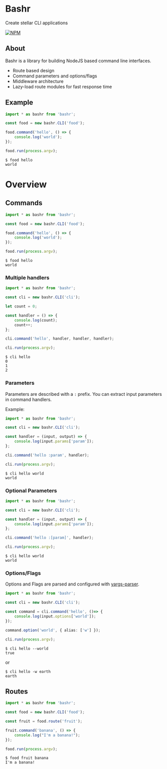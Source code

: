 # Bashr
Create stellar CLI applications

 [![NPM](https://nodei.co/npm/bashr.png)](https://www.npmjs.com/package/bashr)

## About

Bashr is a library for building NodeJS based command line interfaces. 

* Route based design
* Command parameters and options/flags
* Middleware architecture
* Lazy-load route modules for fast response time

## Example

```typescript
import * as bashr from 'bashr';

const food = new bashr.CLI('food');

food.command('hello', () => {
    console.log('world');
});

food.run(process.argv);
```

```console
$ food hello
world
```

# Overview
## Commands

```typescript
import * as bashr from 'bashr';

const food = new bashr.CLI('food');

food.command('hello', () => {
    console.log('world');
});

food.run(process.argv);
```

```console
$ food hello
world
```

### Multiple handlers

```typescript
import * as bashr from 'bashr';

const cli = new bashr.CLI('cli');

let count = 0;

const handler = () => {
    console.log(count);
    count++;
};

cli.command('hello', handler, handler, handler);

cli.run(process.argv);
```

```console
$ cli hello
0
1
2
```

### Parameters 

Parameters are described with a `:` prefix. You can extract input parameters in command handlers.

Example:

```typescript
import * as bashr from 'bashr';

const cli = new bashr.CLI('cli');

const handler = (input, output) => {
    console.log(input.params['param']);
};

cli.command('hello :param', handler);

cli.run(process.argv);
```

```console
$ cli hello world
world
```

### Optional Parameters

```typescript
import * as bashr from 'bashr';

const cli = new bashr.CLI('cli');

const handler = (input, output) => {
    console.log(input.params['param']);
};

cli.command('hello :[param]', handler);

cli.run(process.argv);
```

```console
$ cli hello world
world
```

### Options/Flags

Options and Flags are parsed and configured with [yargs-parser](https://www.npmjs.com/package/yargs-parser]).

```typescript
import * as bashr from 'bashr';

const cli = new bashr.CLI('cli');

const command = cli.command('hello', ()=> {
    console.log(input.options['world']);
});

command.option('world', { alias: ['w'] });

cli.run(process.argv);
```

```console
$ cli hello --world
true
```
or
```console
$ cli hello -w earth
earth
```

## Routes

```typescript
import * as bashr from 'bashr';

const food = new bashr.CLI('food');

const fruit = food.route('fruit');

fruit.command('banana', () => {
    console.log("I'm a banana!");
});

food.run(process.argv);
```

```console
$ food fruit banana
I'm a banana!
```

